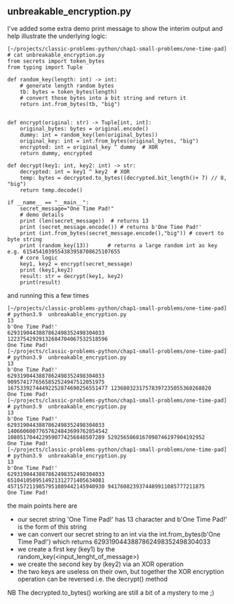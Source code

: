 ## unbreakable_encryption.py 

I've added some extra demo print message to show the interim output and help illustrate the underlying logic:
```
[~/projects/classic-problems-python/chap1-small-problems/one-time-pad] # cat unbreakable_encryption.py 
from secrets import token_bytes
from typing import Tuple

def random_key(length: int) -> int:
    # generate length random bytes
    tb: bytes = token_bytes(length)
    # convert those bytes into a bit string and return it
    return int.from_bytes(tb, "big")


def encrypt(original: str) -> Tuple[int, int]:
    original_bytes: bytes = original.encode()
    dummy: int = random_key(len(original_bytes))
    original_key: int = int.from_bytes(original_bytes, "big")
    encrypted: int = original_key ^ dummy  # XOR
    return dummy, encrypted

def decrypt(key1: int, key2: int) -> str:
    decrypted: int = key1 ^ key2  # XOR
    temp: bytes = decrypted.to_bytes((decrypted.bit_length()+ 7) // 8, "big")
    return temp.decode()

if __name__ == "__main__":
    secret_message="One Time Pad!"
    # demo details
    print (len(secret_message))  # returns 13 
    print (secret_message.encode()) # returns b'One Time Pad!'
    print (int.from_bytes(secret_message.encode(),"big")) # covert to byte string
    print (random_key(13))      # returns a large random int as key e.g. 6154541039554383958708625107655 
    # core logic
    key1, key2 = encrypt(secret_message)
    print (key1,key2)
    result: str = decrypt(key1, key2)
    print(result)
```
and running this a few times
```
[~/projects/classic-problems-python/chap1-small-problems/one-time-pad] # python3.9  unbreakable_encryption.py 
13
b'One Time Pad!'
6293190443887862498352498304033
12237542929132684704067532518596
One Time Pad!
[~/projects/classic-problems-python/chap1-small-problems/one-time-pad] # python3.9  unbreakable_encryption.py 
13
b'One Time Pad!'
6293190443887862498352498304033
9095741776565852524947512051975
16753392744492252874690256551477 12368032317578397235055360268820
One Time Pad!
[~/projects/classic-problems-python/chap1-small-problems/one-time-pad] # python3.9  unbreakable_encryption.py 
13
b'One Time Pad!'
6293190443887862498352498304033
14066060077657624843699762854542
1080517044229590774256848507289 5292565868167098746197904192952
One Time Pad!
[~/projects/classic-problems-python/chap1-small-problems/one-time-pad] # python3.9  unbreakable_encryption.py 
13
b'One Time Pad!'
6293190443887862498352498304033
6510410509514921312771405634081
4571572119857951089442145940930 9417608239374489911085777211875
One Time Pad!
```
the main points here are
* our secret string 'One Time Pad!' has 13 character and b'One Time Pad!' is the form of this string
* we can convert our secret string to an int via the int.from_bytes(b'One Time Pad!') which returns 6293190443887862498352498304033
* we create a first key (key1) by the random_key(<input_lenght_of_message>)
* we create the second key by (key2) via an XOR operation
* the two keys are useless on their own, but together the XOR encryption operation can be reversed i.e. the decrypt() method


NB The decrypted.to_bytes() working are still a bit of a mystery to me ;)